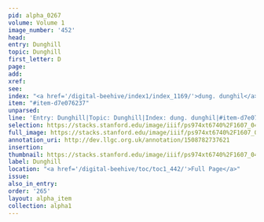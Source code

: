 ```yaml
---
pid: alpha_0267
volume: Volume 1
image_number: '452'
head: 
entry: Dunghill
topic: Dunghill
first_letter: D
page: 
add: 
xref: 
see: 
index: "<a href='/digital-beehive/index1/index_1169/'>dung. dunghil</a>"
item: "#item-d7e076237"
unparsed: 
line: 'Entry: Dunghill|Topic: Dunghill|Index: dung. dunghil|#item-d7e076237'
selection: https://stacks.stanford.edu/image/iiif/ps974xt6740%2F1607_0451/764,1712,2966,321/full/0/default.jpg
full_image: https://stacks.stanford.edu/image/iiif/ps974xt6740%2F1607_0451/full/full/0/default.jpg
annotation_uri: http://dev.llgc.org.uk/annotation/1508782737621
insertion: 
thumbnail: https://stacks.stanford.edu/image/iiif/ps974xt6740%2F1607_0451/764,1712,600,180/250,/0/default.jpg
label: Dunghill
location: "<a href='/digital-beehive/toc/toc1_442/'>Full Page</a>"
issue: 
also_in_entry: 
order: '265'
layout: alpha_item
collection: alpha1
---
```

